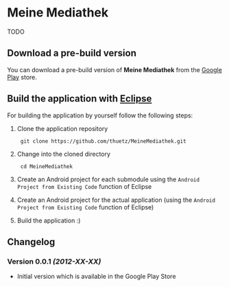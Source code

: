 # Meine Mediathek
TODO

## Download a pre-build version
You can download a pre-build version of **Meine Mediathek** from the [Google Play][1] store.

## Build the application with [Eclipse][2]
For building the application by yourself follow the following steps:

  1. Clone the application repository

          git clone https://github.com/thuetz/MeineMediathek.git
       
  2. Change into the cloned directory

          cd MeineMediathek

  3. Create an Android project for each submodule using the `Android Project from Existing Code` function of Eclipse
  4. Create an Android project for the actual application (using the `Android Project from Existing Code` function of Eclipse)
  5. Build the application :)

## Changelog

### Version 0.0.1 *(2012-XX-XX)*
* Initial version which is available in the Google Play Store

 [1]: https://play.google.com/store/apps/details?id=com.halcyonwaves.apps.meinemediathek
 [2]: http://www.eclipse.org/